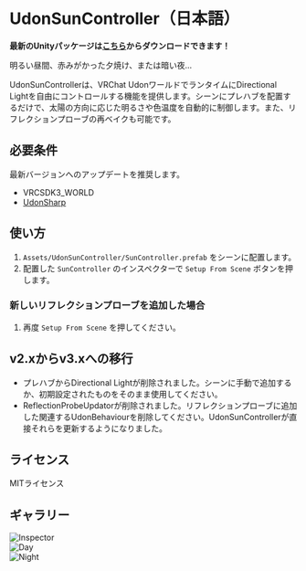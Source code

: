 # UdonSunController（日本語）

**最新のUnityパッケージは[こちら](https://github.com/esnya/UdonSunController/releases/latest)からダウンロードできます！**

明るい昼間、赤みがかった夕焼け、または暗い夜...

UdonSunControllerは、VRChat UdonワールドでランタイムにDirectional Lightを自由にコントロールする機能を提供します。シーンにプレハブを配置するだけで、太陽の方向に応じた明るさや色温度を自動的に制御します。また、リフレクションプローブの再ベイクも可能です。

## 必要条件
最新バージョンへのアップデートを推奨します。

* VRCSDK3_WORLD
* [UdonSharp](https://github.com/MerlinVR/UdonSharp)

## 使い方
1. `Assets/UdonSunController/SunController.prefab` をシーンに配置します。
2. 配置した `SunController` のインスペクターで `Setup From Scene` ボタンを押します。

### 新しいリフレクションプローブを追加した場合
1. 再度 `Setup From Scene` を押してください。

## v2.xからv3.xへの移行
* プレハブからDirectional Lightが削除されました。シーンに手動で追加するか、初期設定されたものをそのまま使用してください。
* ReflectionProbeUpdatorが削除されました。リフレクションプローブに追加した関連するUdonBehaviourを削除してください。UdonSunControllerが直接それらを更新するようになりました。

## ライセンス
MITライセンス

## ギャラリー
![Inspector](Documents~/img/Inspector.png)  
![Day](Documents~/img/Day.png)  
![Night](Documents~/img/Night.png)  
